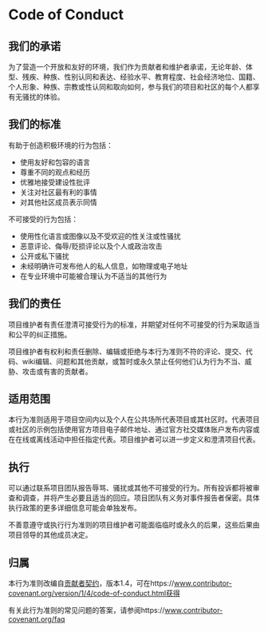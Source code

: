 # Code of Conduct

## 我们的承诺

为了营造一个开放和友好的环境，我们作为贡献者和维护者承诺，无论年龄、体型、残疾、种族、性别认同和表达、经验水平、教育程度、社会经济地位、国籍、个人形象、种族、宗教或性认同和取向如何，参与我们的项目和社区的每个人都享有无骚扰的体验。

## 我们的标准

有助于创造积极环境的行为包括：

* 使用友好和包容的语言
* 尊重不同的观点和经历
* 优雅地接受建设性批评
* 关注对社区最有利的事情
* 对其他社区成员表示同情

不可接受的行为包括：

* 使用性化语言或图像以及不受欢迎的性关注或性骚扰
* 恶意评论、侮辱/贬损评论以及个人或政治攻击
* 公开或私下骚扰
* 未经明确许可发布他人的私人信息，如物理或电子地址
* 在专业环境中可能被合理认为不适当的其他行为

## 我们的责任

项目维护者有责任澄清可接受行为的标准，并期望对任何不可接受的行为采取适当和公平的纠正措施。

项目维护者有权利和责任删除、编辑或拒绝与本行为准则不符的评论、提交、代码、wiki编辑、问题和其他贡献，或暂时或永久禁止任何他们认为行为不当、威胁、攻击或有害的贡献者。

## 适用范围

本行为准则适用于项目空间内以及个人在公共场所代表项目或其社区时。代表项目或社区的示例包括使用官方项目电子邮件地址、通过官方社交媒体账户发布内容或在在线或离线活动中担任指定代表。项目维护者可以进一步定义和澄清项目代表。

## 执行

可以通过联系项目团队报告辱骂、骚扰或其他不可接受的行为。所有投诉都将被审查和调查，并将产生必要且适当的回应。项目团队有义务对事件报告者保密。具体执行政策的更多详细信息可能会单独发布。

不善意遵守或执行行为准则的项目维护者可能面临临时或永久的后果，这些后果由项目领导的其他成员决定。

## 归属

本行为准则改编自[贡献者契约][homepage]，版本1.4，可在https://www.contributor-covenant.org/version/1/4/code-of-conduct.html获得

[homepage]: https://www.contributor-covenant.org

有关此行为准则的常见问题的答案，请参阅https://www.contributor-covenant.org/faq
